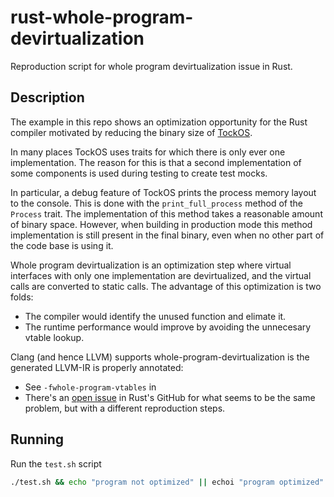 # rust-whole-program-devirtualization

Reproduction script for whole program devirtualization issue in Rust.

## Description

The example in this repo shows an optimization opportunity for the Rust compiler motivated by reducing the binary size of [TockOS](https://github.com/tock/tock).

In many places TockOS uses traits for which there is only ever one implementation. The reason for this is that a second implementation of some components is used during testing to create test mocks.

In particular, a debug feature of TockOS prints the process memory layout to the console. This is done with the `print_full_process` method of the `Process` trait. The implementation of this method takes a reasonable amount of binary space. However, when building in production mode this method implementation is still present in the final binary, even when no other part of the code base is using it.

Whole program devirtualization is an optimization step where virtual interfaces with only one implementation are devirtualized, and the virtual calls are converted to static calls. The advantage of this optimization is two folds:
* The compiler would identify the unused function and elimate it.
* The runtime performance would improve by avoiding the unnecesary vtable lookup.

Clang (and hence LLVM) supports whole-program-devirtualization is the generated LLVM-IR is properly annotated:
* See `-fwhole-program-vtables` in [](https://clang.llvm.org/docs/ClangCommandLineReference.html)
* There's an [open issue](https://github.com/rust-lang/rust/issues/68262) in Rust's GitHub for what seems to be the same problem, but with a different reproduction steps.

## Running

Run the `test.sh` script
```bash
./test.sh && echo "program not optimized" || echoi "program optimized"
```